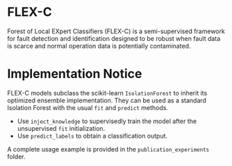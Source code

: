 # FLEX-C
Forest of Local EXpert Classifiers (FLEX-C) is a semi-supervised framework for fault detection and identification designed to be robust when fault data is scarce and normal operation data is potentially contaminated. 

# Implementation Notice
FLEX-C models subclass the scikit-learn `IsolationForest` to inherit its optimized ensemble implementation. They can be used as a standard Isolation Forest with the usual `fit` and `predict` methods.  

- Use `inject_knowledge` to supervisedly train the model after the unsupervised `fit` initialization.  
- Use `predict_labels` to obtain a classification output.

A complete usage example is provided in the `publication_experiments` folder.

